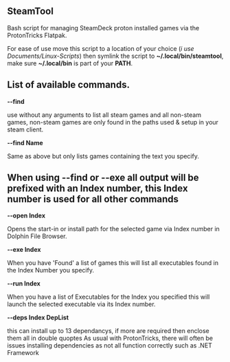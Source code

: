 ## SteamTool
Bash script for managing SteamDeck proton installed games via the ProtonTricks Flatpak.

For ease of use move this script to a location of your choice (*i use Documents/Linux-Scripts*) then symlink the script to **~/.local/bin/steamtool**, make sure **~/.local/bin** is part of your **PATH**.

## List of available commands.

**--find**

use without any arguments to list all steam games and all non-steam games, non-steam games are only
found in the paths used & setup in your steam client.
  
**--find Name**

Same as above but only lists games containing the text you specify.

## When using --find or --exe all output will be prefixed with an Index number, this Index number is used for all other commands

**--open Index**

Opens the start-in or install path for the selected game via Index number in Dolphin File Browser.
  
**--exe Index**

When you have 'Found' a list of games this will list all executables found in the Index Number you specify.

**--run Index**

When you have a list of Executables for the Index you specified this will launch the selected executable via its Index number.

**--deps Index DepList**

this can install up to 13 dependancys, if more are required then enclose them all in double quoptes
As usual with ProtonTricks, there will often be issues installing dependencies as not all function correctly such as .NET Framework
